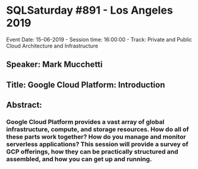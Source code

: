 # SQLSaturday #891 - Los Angeles 2019
Event Date: 15-06-2019 - Session time: 16:00:00 - Track: Private and Public Cloud Architecture and Infrastructure
## Speaker: Mark Mucchetti
## Title: Google Cloud Platform: Introduction
## Abstract:
### Google Cloud Platform provides a vast array of global infrastructure, compute, and storage resources. How do all of these parts work together? How do you manage and monitor serverless applications? This session will provide a survey of GCP offerings, how they can be practically structured and assembled, and how you can get up and running.
